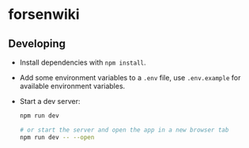 # forsenwiki

## Developing

- Install dependencies with `npm install`.
- Add some environment variables to a `.env` file, use `.env.example` for available environment variables.
- Start a dev server:

  ```bash
  npm run dev
  
  # or start the server and open the app in a new browser tab
  npm run dev -- --open
  ```

